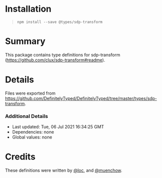 # Installation
> `npm install --save @types/sdp-transform`

# Summary
This package contains type definitions for sdp-transform (https://github.com/clux/sdp-transform#readme).

# Details
Files were exported from https://github.com/DefinitelyTyped/DefinitelyTyped/tree/master/types/sdp-transform.

### Additional Details
 * Last updated: Tue, 06 Jul 2021 16:34:25 GMT
 * Dependencies: none
 * Global values: none

# Credits
These definitions were written by [@loc](https://github.com/loc), and [@muenchow](https://github.com/muenchow).

